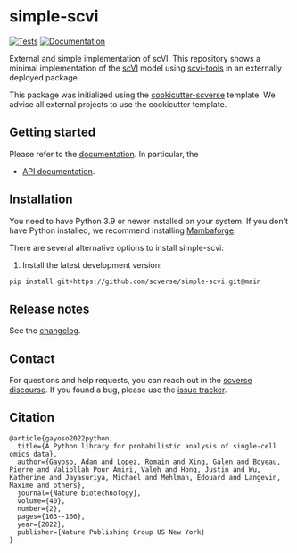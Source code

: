 # simple-scvi

[![Tests][badge-tests]][link-tests]
[![Documentation][badge-docs]][link-docs]

[badge-tests]: https://img.shields.io/github/actions/workflow/status/scverse/simple-scvi/test.yaml?branch=main
[link-tests]: https://github.com/scverse/simple-scvi/actions/workflows/test.yml
[badge-docs]: https://img.shields.io/readthedocs/simple-scvi

External and simple implementation of scVI. This repository shows a minimal implementation of the [scVI](https://www.nature.com/articles/s41592-018-0229-2) model using [scvi-tools](https://scvi-tools.org) in an externally deployed package.

This package was initialized using the [cookicutter-scverse](https://github.com/scverse/cookiecutter-scverse) template. We advise all external projects to use the cookicutter template.

## Getting started

Please refer to the [documentation][link-docs]. In particular, the

-   [API documentation][link-api].

## Installation

You need to have Python 3.9 or newer installed on your system. If you don't have
Python installed, we recommend installing [Mambaforge](https://github.com/conda-forge/miniforge#mambaforge).

There are several alternative options to install simple-scvi:

<!--
1) Install the latest release of `simple-scvi` from `PyPI <https://pypi.org/project/simple-scvi/>`_:

```bash
pip install simple-scvi
```
-->

1. Install the latest development version:

```bash
pip install git+https://github.com/scverse/simple-scvi.git@main
```

## Release notes

See the [changelog][changelog].

## Contact

For questions and help requests, you can reach out in the [scverse discourse][scverse-discourse].
If you found a bug, please use the [issue tracker][issue-tracker].

## Citation

```
@article{gayoso2022python,
  title={A Python library for probabilistic analysis of single-cell omics data},
  author={Gayoso, Adam and Lopez, Romain and Xing, Galen and Boyeau, Pierre and Valiollah Pour Amiri, Valeh and Hong, Justin and Wu, Katherine and Jayasuriya, Michael and Mehlman, Edouard and Langevin, Maxime and others},
  journal={Nature biotechnology},
  volume={40},
  number={2},
  pages={163--166},
  year={2022},
  publisher={Nature Publishing Group US New York}
}
```

[scverse-discourse]: https://discourse.scverse.org/
[issue-tracker]: https://github.com/adamgayoso/simple-scvi/issues
[changelog]: https://simple-scvi.readthedocs.io/latest/changelog.html
[link-docs]: https://simple-scvi.readthedocs.io
[link-api]: https://simple-scvi.readthedocs.io/latest/api.html
